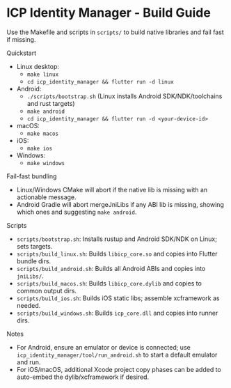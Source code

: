 # ICP Identity Manager - Build Guide

Use the Makefile and scripts in `scripts/` to build native libraries and fail fast if missing.

Quickstart
- Linux desktop:
  - `make linux`
  - `cd icp_identity_manager && flutter run -d linux`
- Android:
  - `./scripts/bootstrap.sh` (Linux installs Android SDK/NDK/toolchains and rust targets)
  - `make android`
  - `cd icp_identity_manager && flutter run -d <your-device-id>`
- macOS:
  - `make macos`
- iOS:
  - `make ios`
- Windows:
  - `make windows`

Fail-fast bundling
- Linux/Windows CMake will abort if the native lib is missing with an actionable message.
- Android Gradle will abort mergeJniLibs if any ABI lib is missing, showing which ones and suggesting `make android`.

Scripts
- `scripts/bootstrap.sh`: Installs rustup and Android SDK/NDK on Linux; sets targets.
- `scripts/build_linux.sh`: Builds `libicp_core.so` and copies into Flutter bundle dirs.
- `scripts/build_android.sh`: Builds all Android ABIs and copies into `jniLibs/`.
- `scripts/build_macos.sh`: Builds `libicp_core.dylib` and copies to common output dirs.
- `scripts/build_ios.sh`: Builds iOS static libs; assemble xcframework as needed.
- `scripts/build_windows.sh`: Builds `icp_core.dll` and copies into runner dirs.

Notes
- For Android, ensure an emulator or device is connected; use `icp_identity_manager/tool/run_android.sh` to start a default emulator and run.
- For iOS/macOS, additional Xcode project copy phases can be added to auto-embed the dylib/xcframework if desired.
